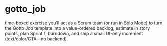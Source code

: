 # gotto_job
 time-boxed exercise you’ll act as a Scrum team (or run in Solo Mode) to turn the Gotto Job template into a value-ordered backlog, estimate in story points, plan Sprint 1, burndown, and ship a small UI-only increment (text/color/CTA—no backend).
